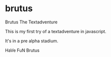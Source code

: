 # brutus
Brutus The Textadventure


This is my first try of a textadventure in javascript.

It's in a pre alpha stadium.

HaVe FuN
Brutus
